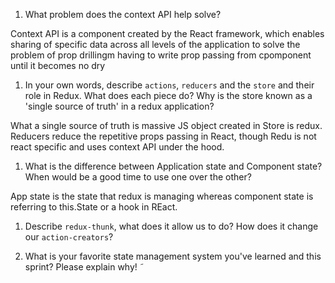 1. What problem does the context API help solve?

Context API is a component created by the React framework, which enables sharing of specific data across all levels of the application to solve the problem of prop drillingm having to write prop passing from cpomponent until it becomes no dry 

1. In your own words, describe `actions`, `reducers` and the `store` and their role in Redux. What does each piece do? Why is the store known as a 'single source of truth' in a redux application?

What a single source of truth is massive JS object created in Store is redux.  Reducers reduce the repetitive props passing in React, though Redu is not react specific and uses context API under the hood. 

1. What is the difference between Application state and Component state? When would be a good time to use one over the other?

App state is the state that redux is managing whereas component state is referring to this.State or a hook in REact. 


1. Describe `redux-thunk`, what does it allow us to do? How does it change our `action-creators`?

1. What is your favorite state management system you've learned and this sprint? Please explain why!
˜